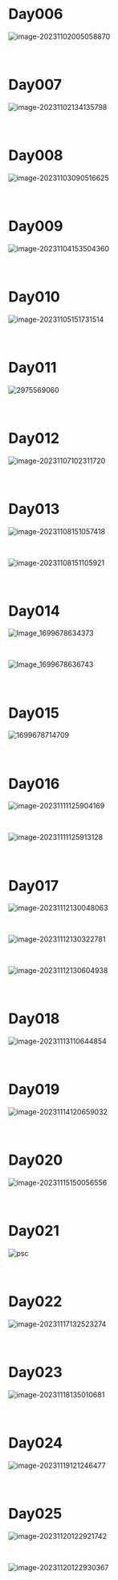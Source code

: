 # Day006

![image-20231102005058870](./assets/image-20231102005058870.png)

&nbsp;

# Day007

![image-20231102134135798](./assets/image-20231102134135798.png)

&nbsp;

# Day008

![image-20231103090516625](./assets/image-20231103090516625.png)

&nbsp;

# Day009

![image-20231104153504360](./assets/image-20231104153504360.png)

&nbsp;

# Day010

![image-20231105151731514](./assets/image-20231105151731514.png)

&nbsp;

# Day011

![2975569060](./assets/2975569060.png)

&nbsp;

# Day012

![image-20231107102311720](./assets/image-20231107102311720.png)

&nbsp;

# Day013

![image-20231108151057418](./assets/image-20231108151057418.png)

&nbsp;

![image-20231108151105921](./assets/image-20231108151105921.png)

&nbsp;

# Day014

![Image_1699678634373](./assets/Image_1699678634373.png)

&nbsp;

![Image_1699678636743](./assets/Image_1699678636743.png)

&nbsp;

# Day015

![1699678714709](./assets/1699678714709.jpeg)

&nbsp;

# Day016

![image-20231111125904169](./assets/image-20231111125904169.png)

&nbsp;

![image-20231111125913128](./assets/image-20231111125913128.png)

&nbsp;

# Day017

![image-20231112130048063](./assets/image-20231112130048063.png)

&nbsp;

![image-20231112130322781](./assets/image-20231112130322781.png)

&nbsp;

![image-20231112130604938](./assets/image-20231112130604938.png)

&nbsp;

# Day018

![image-20231113110644854](./assets/image-20231113110644854.png)

&nbsp;

# Day019

![image-20231114120659032](./assets/image-20231114120659032.png)

&nbsp;

# Day020

![image-20231115150056556](./assets/image-20231115150056556.png)

&nbsp;

# Day021

![psc](./assets/psc.png)

&nbsp;

# Day022

![image-20231117132523274](./assets/image-20231117132523274.png)

&nbsp;

# Day023

![image-20231118135010681](./assets/image-20231118135010681.png)

&nbsp;

# Day024

![image-20231119121246477](./assets/image-20231119121246477.png)

&nbsp;

# Day025

![image-20231120122921742](./assets/image-20231120122921742.png)

&nbsp;

![image-20231120122930367](./assets/image-20231120122930367.png)
